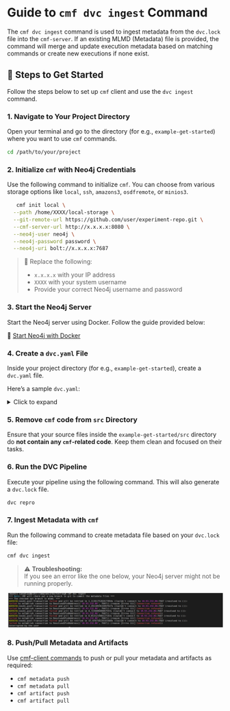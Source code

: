 # Guide to `cmf dvc ingest` Command

The `cmf dvc ingest` command is used to ingest metadata from the `dvc.lock` file into the `cmf-server`. If an existing MLMD (Metadata) file is provided, the command will merge and update execution metadata based on matching commands or create new executions if none exist.


## 📌 Steps to Get Started

Follow the steps below to set up `cmf` client and use the `dvc ingest` command.


### 1. Navigate to Your Project Directory

Open your terminal and go to the directory (for e.g., `example-get-started`) where you want to use `cmf` commands.

```bash
cd /path/to/your/project
```


### 2. Initialize `cmf` with Neo4j Credentials

Use the following command to initialize `cmf`. You can choose from various storage options like `local`, `ssh`, `amazons3`, `osdfremote`, or `minios3`.

```bash
   cmf init local \
  --path /home/XXXX/local-storage \
  --git-remote-url https://github.com/user/experiment-repo.git \
  --cmf-server-url http://x.x.x.x:8080 \
  --neo4j-user neo4j \
  --neo4j-password password \
  --neo4j-uri bolt://x.x.x.x:7687
```

> 🔁 Replace the following:
> - `x.x.x.x` with your IP address  
> - `XXXX` with your system username  
> - Provide your correct Neo4j username and password



### 3. Start the Neo4j Server

Start the Neo4j server using Docker. Follow the guide provided below:

📄 [Start Neo4j with Docker ](./neo4j_docker.md)



### 4. Create a `dvc.yaml` File

Inside your project directory (for e.g., `example-get-started`), create a `dvc.yaml` file.

Here’s a sample `dvc.yaml`:

<details>
<summary>Click to expand</summary>

```yaml
stages:
  prepare:
    cmd: python src/parse.py artifacts/data.xml.gz artifacts/parsed/
    deps:
      - artifacts/data.xml.gz
    outs:
      - artifacts/parsed/train.tsv
      - artifacts/parsed/test.tsv

  featurize:
    cmd: python src/featurize.py artifacts/parsed/ artifacts/features/
    deps:
      - artifacts/parsed/train.tsv
      - artifacts/parsed/test.tsv
    outs:
      - artifacts/features/train.pkl
      - artifacts/features/test.pkl

  train:
    cmd: python src/train.py artifacts/features/ artifacts/model/
    deps:
      - artifacts/features/train.pkl
      - artifacts/features/test.pkl
    outs:
      - artifacts/model/model.pkl

  test:
    cmd: python src/test.py artifacts/model/ artifacts/features/ artifacts/test_results/
    deps:
      - artifacts/model/model.pkl
    outs:
      - artifacts/test_results/prc.json
      - artifacts/test_results/roc.json
      - artifacts/test_results/scores.json
```

</details>



### 5. Remove `cmf` code from `src` Directory

Ensure that your source files inside the `example-get-started/src` directory do **not contain any `cmf`-related code**. Keep them clean and focused on their tasks.



### 6. Run the DVC Pipeline

Execute your pipeline using the following command. This will also generate a `dvc.lock` file.

```bash
dvc repro
```


### 7. Ingest Metadata with `cmf`

Run the following command to create metadata file based on your `dvc.lock` file:

```bash
cmf dvc ingest
```

> ⚠️ **Troubleshooting:**  
> If you see an error like the one below, your Neo4j server might not be running properly.

![neo4j-error](../assets/neo4j.PNG)


### 8. Push/Pull Metadata and Artifacts

Use [cmf-client commands](./cmf_client_commands.md) to push or pull your metadata and artifacts as required:

- `cmf metadata push`
- `cmf metadata pull`
- `cmf artifact push`
- `cmf artifact pull`
